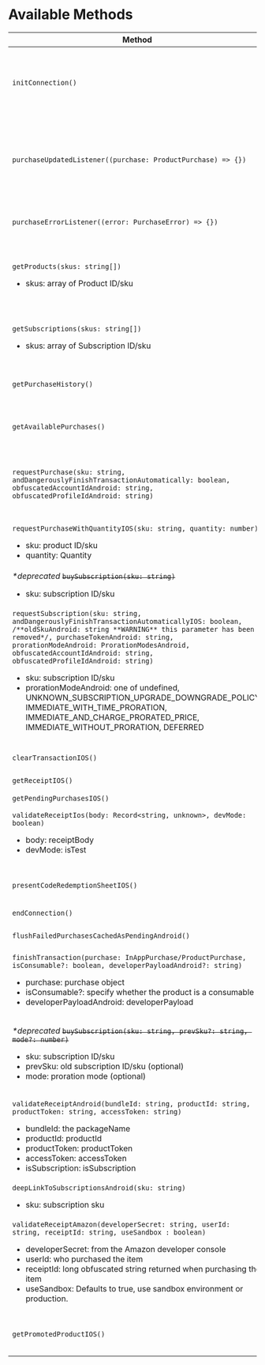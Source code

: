 # Available Methods

| Method                                                                                                                                                                                                                                                                                                                                                                                                                                                                                                                                                                     | Result                                                 | Description                                                                                                                                                                                                                                                                                                                        |
| -------------------------------------------------------------------------------------------------------------------------------------------------------------------------------------------------------------------------------------------------------------------------------------------------------------------------------------------------------------------------------------------------------------------------------------------------------------------------------------------------------------------------------------------------------------------------- | ------------------------------------------------------ | ---------------------------------------------------------------------------------------------------------------------------------------------------------------------------------------------------------------------------------------------------------------------------------------------------------------------------------- |
| `initConnection()`                                                                                                                                                                                                                                                                                                                                                                                                                                                                                                                                                         | `Promise<boolean>`                                     | Init IAP module. On Android this can be called to preload the connection to Play Services. True means the Native SDK was initialized successfully. On iOS, it will simply call `canMakePayments` method and return value which is required for the listeners to work properly.                                                     |
| `purchaseUpdatedListener((purchase: ProductPurchase) => {})`                                                                                                                                                                                                                                                                                                                                                                                                                                                                                                               | `EmitterSubscription`                                  | Register a callback that gets called when the store has any updates to purchases that have not yet been finished, consumed or acknowledged. Returns a React Native `EmitterSubscription` on which you can call `.remove()` to stop receiving updates. Register you listener as soon as possible and react to updates at all times. |
| `purchaseErrorListener((error: PurchaseError) => {})`                                                                                                                                                                                                                                                                                                                                                                                                                                                                                                                      | `EmitterSubscription`                                  | Register a callback that gets called when there has been an error with a purchase. Returns a React Native `EmitterSubscription` on which you can call `.remove()` to stop receiving updates.                                                                                                                                       |
| `getProducts(skus: string[])`<ul><li>skus: array of Product ID/sku</li></ul>                                                                                                                                                                                                                                                                                                                                                                                                                                                                                               | `Promise<Product[]>`                                   | Get a list of products (consumable and non-consumable items, but not subscriptions). Note: With before `iOS 11.2`, this method _will_ also return subscriptions if they are included in your list of SKUs. This is because we cannot differentiate between IAP products and subscriptions prior to `iOS 11.2`.                     |
| `getSubscriptions(skus: string[])`<ul><li>skus: array of Subscription ID/sku</li></ul>                                                                                                                                                                                                                                                                                                                                                                                                                                                                                     | `Promise<Subscription[]>`                              | Get a list of subscriptions. Note: With before `iOS 11.2`, this method _will_ also return products if they are included in your list of SKUs. This is because we cannot differentiate between IAP products and subscriptions prior to `iOS 11.2`.                                                                                  |
| `getPurchaseHistory()`                                                                                                                                                                                                                                                                                                                                                                                                                                                                                                                                                     | `Promise<Purchase[]>`                                  | Gets an inventory of purchases made by the user regardless of consumption status (where possible).                                                                                                                                                                                                                                 |
| `getAvailablePurchases()`                                                                                                                                                                                                                                                                                                                                                                                                                                                                                                                                                  | `Promise<Purchase[]>`                                  | Get all purchases made by the user (either non-consumable, or haven't been consumed yet). On Android, it can be called at app launch, but on iOS, only at restoring purchase is recommended (See: [#747](https://github.com/dooboolab/react-native-iap/issues/747)).                                                               |
| `requestPurchase(sku: string, andDangerouslyFinishTransactionAutomatically: boolean, obfuscatedAccountIdAndroid: string, obfuscatedProfileIdAndroid: string)`<ul></ul>                                                                                                                                                                                                                                                                                                                                                                                                     | `Promise<ProductPurchase>`                             | Request a purchase. `purchaseUpdatedListener` will receive the result.<br/> `andDangerouslyFinishTransactionAutomatically` defaults to `true` for backwards compatibility but this is deprecated and you should set it to false once you're [manually finishing your transactions](../usage_instructions/purchase).                |
| `requestPurchaseWithQuantityIOS(sku: string, quantity: number)`<ul><li>sku: product ID/sku</li><li>quantity: Quantity</li></ul>                                                                                                                                                                                                                                                                                                                                                                                                                                            | `void`                                                 | **iOS only** Buy a product with a specified quantity. `purchaseUpdatedListener` will receive the result                                                                                                                                                                                                                            |
| _\*deprecated_ ~~`buySubscription(sku: string)`~~<ul><li>sku: subscription ID/sku</li></ul>                                                                                                                                                                                                                                                                                                                                                                                                                                                                                | `void`                                                 | Create (buy) a subscription to a sku.                                                                                                                                                                                                                                                                                              |
| `requestSubscription(sku: string, andDangerouslyFinishTransactionAutomaticallyIOS: boolean, /**oldSkuAndroid: string **WARNING** this parameter has been removed*/, purchaseTokenAndroid: string, prorationModeAndroid: ProrationModesAndroid, obfuscatedAccountIdAndroid: string, obfuscatedProfileIdAndroid: string)`<ul><li>sku: subscription ID/sku</li><li>prorationModeAndroid: one of undefined, UNKNOWN_SUBSCRIPTION_UPGRADE_DOWNGRADE_POLICY, IMMEDIATE_WITH_TIME_PRORATION, IMMEDIATE_AND_CHARGE_PRORATED_PRICE, IMMEDIATE_WITHOUT_PRORATION, DEFERRED</li></ul> | <code>Promise<SubscriptionPurchase &#124; null></code> | Create (buy) a subscription to a sku. **Note:** Promise resolves to null when using proratioModesAndroid=DEFERRED, and to a SubscriptionPurchase otherwise                                                                                                                                                                         |
| `clearTransactionIOS()`                                                                                                                                                                                                                                                                                                                                                                                                                                                                                                                                                    | `void`                                                 | **iOS only** Clear up unfinished transanctions which sometimes cause problems. Read more in [#257](https://github.com/dooboolab/react-native-iap/issues/257), [#801](https://github.com/dooboolab/react-native-iap/issues/801).                                                                                                    |                                                                                                          |
| `getReceiptIOS()`                                                                                                                                                                                                                                                                                                                                                                                                                                                                                                                                                          | `Promise<string>`                                      | **iOS only** Get the current receipt.                                                                                                                                                                                                                                                                                              |
| `getPendingPurchasesIOS()`                                                                                                                                                                                                                                                                                                                                                                                                                                                                                                                                                 | `Promise<ProductPurchase[]>`                           | **IOS only** Gets all the transactions which are pending to be finished.                                                                                                                                                                                                                                                           |
| `validateReceiptIos(body: Record<string, unknown>, devMode: boolean)`<ul><li>body: receiptBody</li><li>devMode: isTest</li></ul>                                                                                                                                                                                                                                                                                                                                                                                                                                           | <code>Object &#124; boolean</code>                     | **iOS only** Validate receipt.                                                                                                                                                                                                                                                                                                     |
| `presentCodeRedemptionSheetIOS()`                                                                                                                                                                                                                                                                                                                                                                                                                                                                                                                                          | `Promise<null>`                                        | **iOS only** Availability: `iOS 14.0+` Displays a sheet that enables users to redeem subscription offer codes that you generated in App Store Connect.                                                                                                                                                                             |
| `endConnection()`                                                                                                                                                                                                                                                                                                                                                                                                                                                                                                                                                          | `Promise<void>`                                        | End billing connection.                                                                                                                                                                                                                                                                                                            |
| `flushFailedPurchasesCachedAsPendingAndroid()`                                                                                                                                                                                                                                                                                                                                                                                                                                                                                                                             | `Promise<void>`                                        | **Android only** Consume all 'ghost' purchases (that is, pending payment that already failed but is still marked as pending in Play Store cache)                                                                                                                                                                                   |
| `finishTransaction(purchase: InAppPurchase/ProductPurchase, isConsumable?: boolean, developerPayloadAndroid?: string)`<ul><li>purchase: purchase object</li><li>isConsumable?: specify whether the product is a consumable</li><li>developerPayloadAndroid: developerPayload</li></ul>                                                                                                                                                                                                                                                                                     | `Promise<void>`                                        | This method works for both platforms. Equal to finishTransaction for iOS, consume purchase for Android consumables and acknowledge purchase for Android non-consumables.                                                                                                                                                           |
| _\*deprecated_ ~~`buySubscription(sku: string, prevSku?: string, mode?: number)`~~<ul><li>sku: subscription ID/sku</li><li>prevSku: old subscription ID/sku (optional)</li><li>mode: proration mode (optional)</li></ul>                                                                                                                                                                                                                                                                                                                                                   | `Promise<Purchase>`                                    | **Android only** Create (buy) a subscription to a sku. For upgrading/downgrading subscription on Android pass the second parameter with current subscription ID, on iOS this is handled automatically by store. You can also optionally pass in a proration mode integer for upgrading/downgrading subscriptions on Android        |
| `validateReceiptAndroid(bundleId: string, productId: string, productToken: string, accessToken: string)` <ul><li>bundleId: the packageName</li><li>productId: productId</li><li>productToken: productToken</li><li>accessToken: accessToken</li><li>isSubscription: isSubscription</li></ul>                                                                                                                                                                                                                                                                               | <code>Object &#124; boolean</code>                     | **Android only** Validate receipt.                                                                                                                                                                                                                                                                                                 |
| `deepLinkToSubscriptionsAndroid(sku: string)` <ul><li>sku: subscription sku</li></ul>                                                                                                                                                                                                                                                                                                                                                                                                                                                                                      | `void`                                                 | **Android only** Deep link user into Google Play's subscriptions screen.                                                                                                                                                                                                                                                           |
| `validateReceiptAmazon(developerSecret: string, userId: string, receiptId: string, useSandbox : boolean)` <ul><li>developerSecret: from the Amazon developer console</li><li>userId: who purchased the item</li><li>receiptId: long obfuscated string returned when purchasing the item</li><li>useSandbox: Defaults to true, use sandbox environment or production.</li></ul>                                                                                                                                                                                             | <code>Object &#124; boolean</code>                     | **Amazon only** Validate receipt.                                                                                                                                                                                                                                                                                                  |
| `getPromotedProductIOS()`                                                                                                                                                                                                                                                                                                                                                                                                                                                                                                                                                  | <code>Promise<Product &#124; null></code>              | **IOS only** Returns the productId of the promoted product. Indicates the the App Store purchase should continue from the app instead of the App Store.                                                                                                                                                                            |
